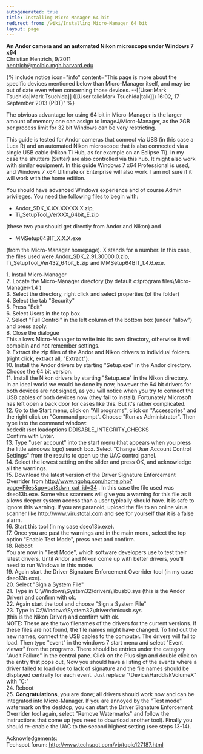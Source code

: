```yaml
---
autogenerated: true
title: Installing Micro-Manager 64 bit
redirect_from: /wiki/Installing_Micro-Manager_64_bit
layout: page
---
```


**An Andor camera and an automated Nikon microscope under Windows 7
x64**  
Christian Hentrich, 9/2011  
hentrich@molbio.mgh.harvard.edu

{% include notice icon="info" content="This page is more about the specific devices mentioned below than Micro-Manager itself, and may be out of date even when concerning those devices. --[[User:Mark Tsuchida|Mark Tsuchida]] ([[User talk:Mark Tsuchida|talk]]) 16:02, 17 September 2013 (PDT)" %}

The obvious advantage for using 64 bit in Micro-Manager is the larger
amount of memory one can assign to ImageJ/Micro-Manager, as the 2GB per
process limit for 32 bit Windows can be very restricting.

This guide is tested for Andor cameras that connect via USB (in this
case a Luca R) and an automated Nikon microscope that is also connected
via a single USB cable (Nikon Ti Hub, as for example on an Eclipse Ti).
In my case the shutters (Sutter) are also controlled via this hub. It
might also work with similar equipment. In this guide Windows 7 x64
Professional is used, and Windows 7 x64 Ultimate or Enterprise will also
work. I am not sure if it will work with the home edition.

You should have advanced Windows experience and of course Admin
privileges. You need the following files to begin with:

-   Andor\_SDK\_X.XX.XXXXX.X.zip,
-   Ti\_SetupTool\_VerXXX\_64bit\_E.zip

(these two you should get directly from Andor and Nikon) and

-   MMSetup64BIT\_X.X.X.exe

(from the Micro-Manager homepage). X stands for a number. In this case,
the files used were Andor\_SDK\_2.91.30000.0.zip,
Ti\_SetupTool\_Ver432\_64bit\_E.zip and MMSetup64BIT\_1.4.6.exe.

1\. Install Micro-Manager  
2. Locate the Micro-Manager directory (by default c:\\program
files\\Micro-Manager-1.4 )  
3. Select the directory, right click and select properties (of the
folder)  
4. Select the tab "Security"  
5. Press "Edit"  
6. Select Users in the top box  
7. Select "Full Control" in the left column of the bottom box (under
"allow") and press apply.  
8. Close the dialogue  
This allows Micro-Manager to write into its own directory, otherwise it
will complain and not remember settings.  
9. Extract the zip files of the Andor and Nikon drivers to individual
folders (right click, extract all, "Extract").  
10. Install the Andor drivers by starting "Setup.exe" in the Andor
directory. Choose the 64 bit version.  
11. Install the Nikon drivers by starting "Setup.exe" in the Nikon
directory.  
In an ideal world we would be done by now, however the 64 bit drivers
for both devices are not signed, as you will notice when you try to
connect the USB cables of both devices now (they fail to install).
Fortunately Microsoft has left open a back door for cases like this. But
it's rather complicated.  
12. Go to the Start menu, click on "All programs", click on
"Accessories" and the right click on "Command prompt". Choose "Run as
Administrator". Then type into the command window:  
bcdedit /set loadoptions DDISABLE\_INTEGRITY\_CHECKS  
Confirm with Enter.  
13. Type "user account" into the start menu (that appears when you press
the little windows logo) search box. Select "Change User Account Control
Settings" from the results to open up the UAC control panel.  
14. Select the lowest setting on the slider and press OK, and
acknowledge all the warnings.  
15. Download the latest version of the Driver Signature Enforcement
Overrider from
<http://www.ngohq.com/home.php?page=Files&go=cat&dwn_cat_id=34> . In
this case the file used was dseo13b.exe. Some virus scanners will give
you a warning for this file as it allows deeper system access than a
user typically should have. It is safe to ignore this warning. If you
are paranoid, upload the file to an online virus scanner like
<http://www.virustotal.com> and see for yourself that it is a false
alarm.  
16. Start this tool (in my case dseo13b.exe).  
17. Once you are past the warnings and in the main menu, select the top
option "Enable Test Mode", press next and confirm.  
18. Reboot  
You are now in "Test Mode", which software developers use to test their
latest drivers. Until Andor and Nikon come up with better drivers,
you'll need to run Windows in this mode.  
19. Again start the Driver Signature Enforcement Overrider tool (in my
case dseo13b.exe).  
20. Select "Sign a System File"  
21. Type in C:\\Windows\\System32\\drivers\\libusb0.sys (this is the
Andor Driver) and confirm with ok.  
22. Again start the tool and choose "Sign a System File"  
23. Type in C:\\Windows\\System32\\drivers\\micusb.sys  
(this is the Nikon Driver) and confirm with ok.  
NOTE: These are the two filenames of the drivers for the current
versions. If these files are not found, the file names might have
changed. To find out the new names, connect the USB cables to the
computer. The drivers will fail to load. Then type "event" in the
windows 7 start menu and select "Event viewer" from the programs. There
should be entries under the category "Audit Failure" in the central
pane. Click on the Plus sign and double click on the entry that pops
out, Now you should have a listing of the events where a driver failed
to load due to lack of signature and the file names should be displayed
centrally for each event. Just replace "\\Device\\HarddiskVolumeX" with
"C:"  
24. Reboot  
25. **Congratulations**, you are done; all drivers should work now and
can be integrated into Micro-Manager. If you are annoyed by the "Test
mode" watermark on the desktop, you can start the Driver Signature
Enforcement Overrider tool again, select "Remove Watermarks" and follow
the instructions that come up (you need to download another tool).
Finally you should re-enable the UAC to the second highest setting (see
steps 13-14).  

Acknowledgements:  
Techspot forum: <http://www.techspot.com/vb/topic127187.html>  
